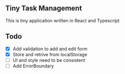 ## Tiny Task Management
This is tiny application written in React and Typescript

## Todo
- [x] Add validation to add and edit form
- [x] Store and retrive from localStorage
- [ ] UI and style need to be consistent
- [ ] Add ErrorBoundary
